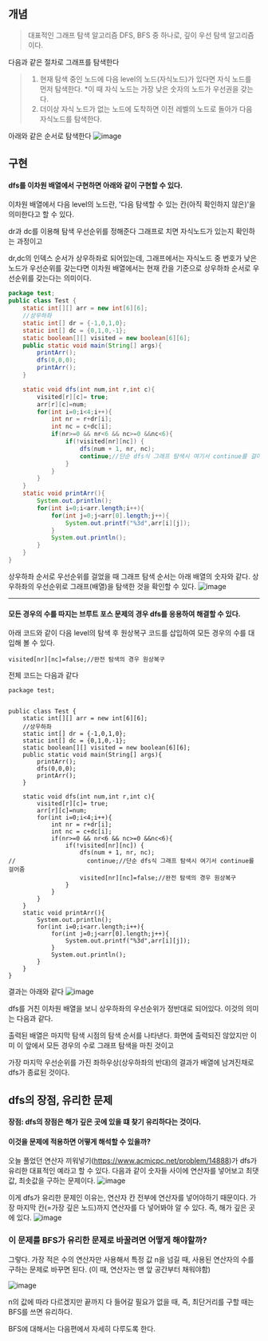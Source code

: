 ## 개념
> 대표적인 그래프 탐색 알고리즘 DFS, BFS 중 하나로, 깊이 우선 탐색 알고리즘이다.


다음과 같은 절차로 그래프를 탐색한다
> 1. 현재 탐색 중인 노드에 다음 level의 노드(자식노드)가 있다면 자식 노드를 먼저 탐색한다. 
> *이 때 자식 노드는 가장 낮은 숫자의 노드가 우선권을 갖는다.
> 2. 더이상 자식 노드가 없는 노드에 도착하면 이전 레벨의 노드로 돌아가 다음 자식노드를 탐색한다.


아래와 같은 순서로 탐색한다
![image](https://user-images.githubusercontent.com/29223461/183286927-5a32bdbb-9c1e-42db-90c7-0274c721419f.png)


## 구현

#### dfs를 이차원 배열에서 구현하면 아래와 같이 구현할 수 있다.
이차원 배열에서 다음 level의 노드란,  '다음 탐색할 수 있는 칸(아직 확인하지 않은)'을 의미한다고 할 수 있다.

dr과 dc를 이용해 탐색 우선순위를 정해준다
그래프로 치면 자식노드가 있는지 확인하는 과정이고 

dr,dc의 인덱스 순서가 상우하좌로 되어있는데, 그래프에서는 자식노드 중 번호가 낮은 노드가 우선순위를 갖는다면
이차원 배열에서는 현재 칸을 기준으로 상우하좌 순서로 우선순위를 갖는다는 의미이다.

```java
package test;
public class Test {
    static int[][] arr = new int[6][6];
    //상우하좌
    static int[] dr = {-1,0,1,0};
    static int[] dc = {0,1,0,-1};
    static boolean[][] visited = new boolean[6][6];
    public static void main(String[] args){
        printArr();
        dfs(0,0,0);
        printArr();
    }

    static void dfs(int num,int r,int c){
        visited[r][c]= true;
        arr[r][c]=num;
        for(int i=0;i<4;i++){
            int nr = r+dr[i];
            int nc = c+dc[i];
            if(nr>=0 && nr<6 && nc>=0 &&nc<6){
                if(!visited[nr][nc]) {
                    dfs(num + 1, nr, nc);
                    continue;//단순 dfs식 그래프 탐색시 여기서 continue를 걸어줌
                }
            }
        }
    }
    static void printArr(){
        System.out.println();
        for(int i=0;i<arr.length;i++){
            for(int j=0;j<arr[0].length;j++){
                System.out.printf("%3d",arr[i][j]);
            }
            System.out.println();
        }
    }
}

```
상우하좌 순서로 우선순위를 걸었을 때 그래프 탐색 순서는 아래 배열의 숫자와 같다. 상우하좌의 우선순위로 그래프(배열)을 탐색한 것을 확인할 수 있다.
![image](https://user-images.githubusercontent.com/29223461/183286380-aed00200-88f6-42e8-b212-6d81a70db8ed.png)






---




#### 모든 경우의 수를 따지는 브루트 포스 문제의 경우  dfs를 응용하여 해결할 수 있다.
아래 코드와 같이 다음 level의 탐색 후 원상복구 코드를 삽입하여 모든 경우의 수를 대입해 볼 수 있다.
```
visited[nr][nc]=false;//완전 탐색의 경우 원상복구
```

전체 코드는 다음과 같다
```
package test;


public class Test {
    static int[][] arr = new int[6][6];
    //상우하좌
    static int[] dr = {-1,0,1,0};
    static int[] dc = {0,1,0,-1};
    static boolean[][] visited = new boolean[6][6];
    public static void main(String[] args){
        printArr();
        dfs(0,0,0);
        printArr();
    }

    static void dfs(int num,int r,int c){
        visited[r][c]= true;
        arr[r][c]=num;
        for(int i=0;i<4;i++){
            int nr = r+dr[i];
            int nc = c+dc[i];
            if(nr>=0 && nr<6 && nc>=0 &&nc<6){
                if(!visited[nr][nc]) {
                    dfs(num + 1, nr, nc);
//                    continue;//단순 dfs식 그래프 탐색시 여기서 continue를 걸어줌
                    visited[nr][nc]=false;//완전 탐색의 경우 원상복구
                }
            }
        }
    }
    static void printArr(){
        System.out.println();
        for(int i=0;i<arr.length;i++){
            for(int j=0;j<arr[0].length;j++){
                System.out.printf("%3d",arr[i][j]);
            }
            System.out.println();
        }
    }
}

```
결과는 아래와 같다
![image](https://user-images.githubusercontent.com/29223461/183286568-2dcc81b2-1405-4852-a556-dbaac357793c.png)

dfs를 거친 이차원 배열을 보니 상우하좌의 우선순위가 정반대로 되어있다. 
이것의 의미는 다음과 같다.

출력된 배열은 마지막 탐색 시점의 탐색 순서를 나타낸다.
화면에 출력되진 않았지만 이미 이 앞에서 모든 경우의 수로 그래프 탐색을 마친 것이고

가장 마지막 우선순위를 가진 좌하우상(상우하좌의 반대)의 결과가 배열에 남겨진채로 dfs가 종료된 것이다.



## dfs의 장점, 유리한 문제
#### 장점: dfs의 장점은 해가 깊은 곳에 있을 떄 찾기 유리하다는 것이다. 
#### 이것을 문제에 적용하면 어떻게 해석할 수 있을까?

오늘 풀었던 연산자 끼워넣기(https://www.acmicpc.net/problem/14888)가 dfs가 유리한 대표적인 예라고 할 수 있다.
다음과 같이 숫자들 사이에 연산자를 넣어보고 최댓값, 최솟값을 구하는 문제이다.
![image](https://user-images.githubusercontent.com/29223461/183287186-ae180dfb-c3e8-4e60-849d-9d9b512ff28c.png)

이게 dfs가 유리한 문제인 이유는, 연산자 칸 전부에 연산자를 넣어야하기 때문이다.
가장 마지막 칸(=가장 깊은 노드)까지 연산자를 다 넣어봐야 알 수 있다. 즉, 해가 깊은 곳에 있다.
![image](https://user-images.githubusercontent.com/29223461/183287265-f5619f09-7b6c-4db7-aaa0-4888f4590150.png)


### 이 문제를 BFS가 유리한 문제로 바꿀려면 어떻게 해야할까?
그렇다. 가장 적은 수의 연산자만 사용해서 특정 값 n을 넘길 때, 사용된 연산자의 수를 구하는 문제로 바꾸면 된다.
(이 때, 연산자는 맨 앞 공간부터 채워야함)

![image](https://user-images.githubusercontent.com/29223461/183287421-7e4a95b1-b763-4404-858b-13b3449a991d.png)

n의 값에 따라 다르겠지만 끝까지 다 들어갈 필요가 없을 때, 
즉, 최단거리를 구할 때는 BFS를 쓰면 유리하다.

BFS에 대해서는 다음편에서 자세히 다루도록 한다.